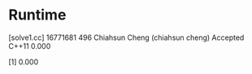 # Runtime

[solve1.cc]
16771681    496 Chiahsun Cheng (chiahsun cheng)   Accepted  C++11   0.000


[1] 0.000
